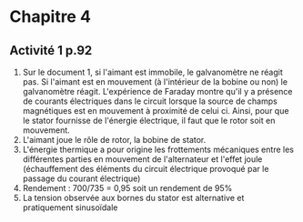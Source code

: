 
# Chapitre 4

## Activité 1 p.92

1. Sur le document 1, si l'aimant est immobile, le galvanomètre ne réagit pas. Si l'aimant est en mouvement (à l'intérieur de la bobine ou non) le galvanomètre réagit. L'expérience de Faraday montre qu'il y a présence de courants électriques dans le circuit lorsque la source de champs magnétiques est en mouvement à proximité de celui ci. Ainsi, pour que le stator fournisse de l'énergie électrique, il faut que le rotor soit en mouvement.
2. L'aimant joue le rôle de rotor, la bobine de stator. 
3. L'énergie thermique a pour origine les frottements mécaniques entre les différentes parties en mouvement de l'alternateur et l'effet joule (échauffement des éléments du circuit électrique provoqué par le passage du courant électrique)
4. Rendement : 700/735 = 0,95 soit un rendement de 95%
5. La tension observée aux bornes du stator est alternative et pratiquement sinusoïdale
<!--stackedit_data:
eyJoaXN0b3J5IjpbMTk5ODAxNjI4MSwtMTYxMDA1MDE2OCwyMj
Y0NzgxNTJdfQ==
-->